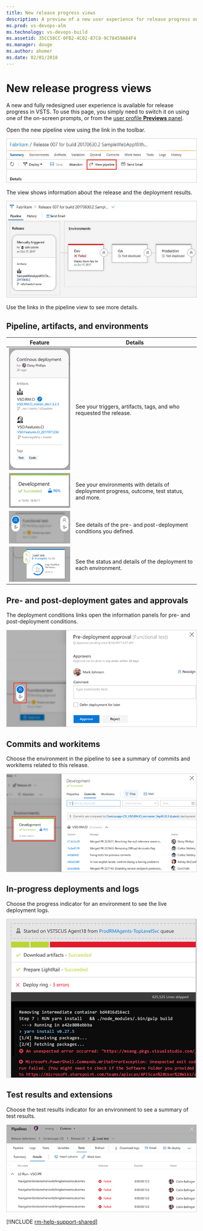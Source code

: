 ```yaml
---
title: New release progress views
description: A preview of a new user experience for release progress on VSTS
ms.prod: vs-devops-alm
ms.technology: vs-devops-build
ms.assetid: 35CC58CC-0FB2-4C02-87C8-9C78459A84F4
ms.manager: douge
ms.author: ahomer
ms.date: 02/01/2018
---
```

[//]: # (monikerRange: "vsts")

# New release progress views

A new and fully redesigned user experience is available for release progress in VSTS.
To use this page, you simply need to switch it on using one of the on-screen prompts,
or from the [user profile **Previews** panel](../../../collaborate/preview-features.md#enable-features-for-your-use).

Open the new pipeline view using the link in the toolbar.

![Opening the Pipeline view](_img/new-release-summary/pipeline-link.png)

The view shows information about the release and the deployment results. 

![Opening the Pipeline view](_img/new-release-summary/pipeline-view.png)

Use the links in the pipeline view to see more details.

## Pipeline, artifacts, and environments

| Feature | Details |
| --- | --- | 
| ![Release object](_img/new-release-summary/artifacts.png) | See your triggers, artifacts, tags, and who requested the release. |
| ![Environments](_img/new-release-summary/environment.png) | See your environments with details of deployment progress, outcome, test status, and more. |
| ![Deployment conditions](_img/new-release-summary/pre-post-deployment.png) | See details of the pre- and post-deployment conditions you defined. |
| ![Deployment status](_img/new-release-summary/in-progress.png) | See the status and details of the deployment to each environment. |

## Pre- and post-deployment gates and approvals

The deployment conditions links open the information panels for pre- and post-deployment conditions.

![Pre- and post-deployment conditions panels](_img/new-release-summary/pre-post-panel.png)

## Commits and workitems

Choose the environment in the pipeline to see a summary of commits and workitems related to this release.

![Commits and workitems panel](_img/new-release-summary/commits.png)

## In-progress deployments and logs

Choose the progress indicator for an environment to see the live deployment logs.

![Logs panel](_img/new-release-summary/logs.png)

## Test results and extensions

Choose the test results indicator for an environment to see a summary of test results.

![Test results](_img/new-release-summary/tests.png)

[!INCLUDE [rm-help-support-shared](../../_shared/rm-help-support-shared.md)]
